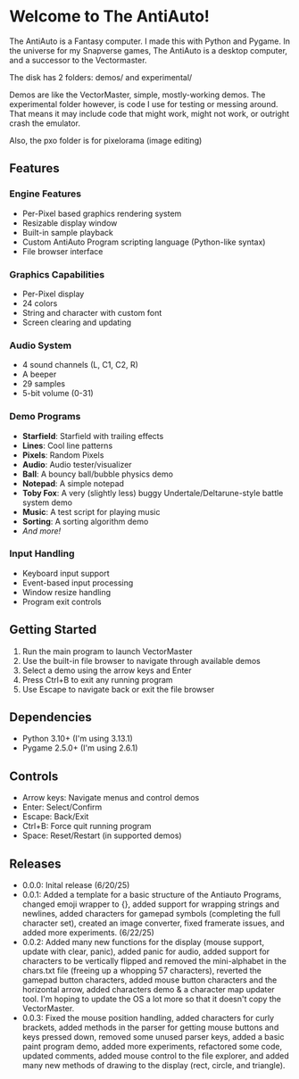 # Welcome to The AntiAuto!

The AntiAuto is a Fantasy computer. I made this with Python and Pygame. In the universe for my Snapverse 
games, The AntiAuto is a desktop computer, and a successor to the Vectormaster.

The disk has 2 folders: demos/ and experimental/

Demos are like the VectorMaster, simple, mostly-working demos.
The experimental folder however, is code I use for testing or messing around. That means it may include code that might work, might not work, or outright crash the emulator.

Also, the pxo folder is for pixelorama (image editing)

## Features

### Engine Features
- Per-Pixel based graphics rendering system
- Resizable display window
- Built-in sample playback
- Custom AntiAuto Program scripting language (Python-like syntax)
- File browser interface

### Graphics Capabilities
- Per-Pixel display
- 24 colors
- String and character with custom font
- Screen clearing and updating

### Audio System
- 4 sound channels (L, C1, C2, R)
- A beeper
- 29 samples
- 5-bit volume (0-31)

### Demo Programs
- **Starfield**: Starfield with trailing effects
- **Lines**: Cool line patterns
- **Pixels**: Random Pixels
- **Audio**: Audio tester/visualizer
- **Ball**: A bouncy ball/bubble physics demo
- **Notepad**: A simple notepad
- **Toby Fox**: A very (slightly less) buggy Undertale/Deltarune-style battle system demo
- **Music**: A test script for playing music
- **Sorting**: A sorting algorithm demo
- *And more!*

### Input Handling
- Keyboard input support
- Event-based input processing
- Window resize handling
- Program exit controls

## Getting Started

1. Run the main program to launch VectorMaster
2. Use the built-in file browser to navigate through available demos
3. Select a demo using the arrow keys and Enter
4. Press Ctrl+B to exit any running program
5. Use Escape to navigate back or exit the file browser

## Dependencies

- Python 3.10+ (I'm using 3.13.1)
- Pygame 2.5.0+ (I'm using 2.6.1)

## Controls

- Arrow keys: Navigate menus and control demos
- Enter: Select/Confirm
- Escape: Back/Exit
- Ctrl+B: Force quit running program
- Space: Reset/Restart (in supported demos)

## Releases
- 0.0.0: Inital release (6/20/25)
- 0.0.1: Added a template for a basic structure of the Antiauto Programs, changed emoji wrapper to {}, added support for wrapping strings and newlines, added characters for gamepad symbols (completing the full character set), created an image converter, fixed framerate issues, and added more experiments. (6/22/25)
- 0.0.2: Added many new functions for the display (mouse support, update with clear, panic), added panic for audio, added support for characters to be vertically flipped and removed the mini-alphabet in the chars.txt file (freeing up a whopping 57 characters), reverted the gamepad button characters, added mouse button characters and the horizontal arrow, added characters demo & a character map updater tool. I'm hoping to update the OS a lot more so that it doesn't copy the VectorMaster.
- 0.0.3: Fixed the mouse position handling, added characters for curly brackets, added methods in the parser for getting mouse buttons and keys pressed down, removed some unused parser keys, added a basic paint program demo, added more experiments, refactored some code, updated comments, added mouse control to the file explorer, and added many new methods of drawing to the display (rect, circle, and triangle).
